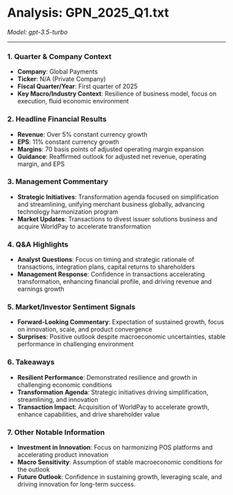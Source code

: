 # Analysis: GPN_2025_Q1.txt

*Model: gpt-3.5-turbo*

---

### 1. Quarter & Company Context
- **Company**: Global Payments
- **Ticker**: N/A (Private Company)
- **Fiscal Quarter/Year**: First quarter of 2025
- **Key Macro/Industry Context**: Resilience of business model, focus on execution, fluid economic environment

### 2. Headline Financial Results
- **Revenue**: Over 5% constant currency growth
- **EPS**: 11% constant currency growth
- **Margins**: 70 basis points of adjusted operating margin expansion
- **Guidance**: Reaffirmed outlook for adjusted net revenue, operating margin, and EPS

### 3. Management Commentary
- **Strategic Initiatives**: Transformation agenda focused on simplification and streamlining, unifying merchant business globally, advancing technology harmonization program
- **Market Updates**: Transactions to divest issuer solutions business and acquire WorldPay to accelerate transformation

### 4. Q&A Highlights
- **Analyst Questions**: Focus on timing and strategic rationale of transactions, integration plans, capital returns to shareholders
- **Management Response**: Confidence in transactions accelerating transformation, enhancing financial profile, and driving revenue and earnings growth

### 5. Market/Investor Sentiment Signals
- **Forward-Looking Commentary**: Expectation of sustained growth, focus on innovation, scale, and product convergence
- **Surprises**: Positive outlook despite macroeconomic uncertainties, stable performance in challenging environment

### 6. Takeaways
- **Resilient Performance**: Demonstrated resilience and growth in challenging economic conditions
- **Transformation Agenda**: Strategic initiatives driving simplification, streamlining, and innovation
- **Transaction Impact**: Acquisition of WorldPay to accelerate growth, enhance capabilities, and drive shareholder value

### 7. Other Notable Information
- **Investment in Innovation**: Focus on harmonizing POS platforms and accelerating product innovation
- **Macro Sensitivity**: Assumption of stable macroeconomic conditions for the outlook
- **Future Outlook**: Confidence in sustaining growth, leveraging scale, and driving innovation for long-term success.